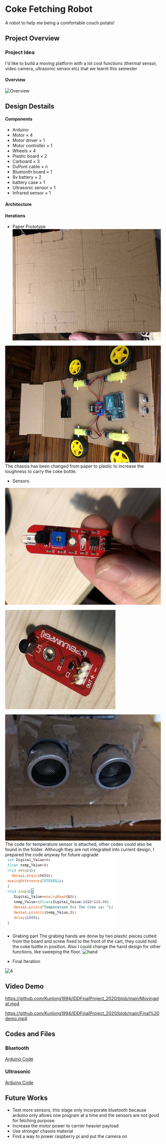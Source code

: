 
# Coke Fetching Robot

A robot to help me being a comfortable couch potato!

## Project Overview

### Project Idea 

I'd like to build a moving platform with a lot cool functions (thermal sensor, video camera, ultrasonic sensor.etc) that we learnt this semester	


#### Overview

![Overview](https://github.com/Kunlong1994/IDDFinalProject_2020/blob/main/final.jpg)

## Design Destails

#### Components 

- Arduino
- Motor × 4
- Motor driver × 1
- Motor controller × 1
- Wheels × 4
- Plastic board × 2
- Carboard × 3
- DuPont cable × n
- Bluetooth board × 1
- 8v battery × 2
- battery case × 1
- Ultrasonic sensor × 1
- Infrared sensor × 1
#### Architecture


#### Iterations

- Paper Prototype
![proto](https://github.com/Kunlong1994/IDDFinalProject_2020/blob/main/paperproto.jpg)

![chassis](https://github.com/Kunlong1994/IDDFinalProject_2020/blob/main/chassisdesign.jpg)
The chassis has been changed from paper to plastic to increase the toughness to carry the coke bottle.
- Sensors 

![1](https://github.com/Kunlong1994/IDDFinalProject_2020/blob/main/infrared.jpg)

![2](https://github.com/Kunlong1994/IDDFinalProject_2020/blob/main/tempsensor.jpg)

![3](https://github.com/Kunlong1994/IDDFinalProject_2020/blob/main/ultrasonic.jpg)
The code for temperature sensor is attached, other codes could also be found in the folder. Although they are not integrated into current design, I prepared the code anyway for future upgrade
![4](https://github.com/Kunlong1994/IDDFinalProject_2020/blob/main/tempcode.png)
- Grabing part
The grabing hands are donw by two plastic pieces cutted from the board and screw fixed to the front of the cart, they could hold the coke bottle in position. Also I could change the hand design for other functions, like sweeping the floor.
![hand](https://github.com/Kunlong1994/IDDFinalProject_2020/blob/main/hand.jpg)

- Final Iteration

![4](https://github.com/Kunlong1994/IDDFinalProject_2020/blob/main/Inside.jpg)


## Video Demo
https://github.com/Kunlong1994/IDDFinalProject_2020/blob/main/Movingplat.mp4

https://github.com/Kunlong1994/IDDFinalProject_2020/blob/main/Final%20demo.mp4

## Codes and Files

### Bluetooth


[Arduino Code](https://github.com/Kunlong1994/IDDFinalProject_2020/blob/main/bluetooth/4WD_Bluetooth_control.ino)



### Ultrasonic



[Arduino Code](https://github.com/Kunlong1994/IDDFinalProject_2020/blob/main/4WD_sonar.ino)


## Future Works
- Test more sensors, this stage only incorporate bluetooth because arduino only allows one program at a time and the sensors are not good for fetching purpose. 
- Increase the motor power to carrier heavier payload
- Use stronger chassis material
- Find a way to power raspberry pi and put the camera on












